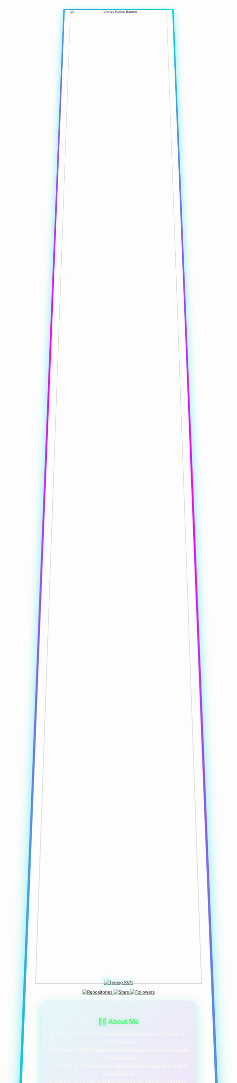 <!-- 3D Animated Banner with Particle.js Background -->
<div align="center">
  <canvas id="particle-canvas" style="position: absolute; width: 100%; height: 300px; z-index: -1;"></canvas>
  <div style="position: relative; z-index: 1; padding: 40px 0;">
    <img src="https://raw.githubusercontent.com/VibhayKumar/VibhayKumar/main/assets/banner.gif" alt="Vibhay Kumar Banner" width="90%" style="border-radius: 20px; border: 6px solid transparent; border-image: linear-gradient(45deg, #00DBDE 0%, #FC00FF 50%, #00DBDE 100%) 1; box-shadow: 0 10px 30px rgba(0, 219, 222, 0.5); transform-style: preserve-3d; transform: perspective(1000px) rotateX(10deg);" />
  </div>
</div>

<!-- 3D Glowing Typing Text with Custom Animation -->
<p align="center">
  <a href="https://github.com/VibhayKumar">
    <img src="https://readme-typing-svg.demolab.com?font=Fira+Code&weight=800&size=36&duration=3000&pause=800&color=00FFD1&center=true&vCenter=true&width=1100&lines=Hello%2C+I'm+Vibhay+Kumar!;Full+Stack+Developer+%7C+Cloud+Architect;AI%2FML+Engineer+%7C+DevOps+Enthusiast;Building+Next-Gen+Web+Solutions;Open+Source+Contributor+%7C+Tech+Speaker" alt="Typing SVG" style="filter: drop-shadow(0 0 10px rgba(0, 255, 209, 0.7));" />
  </a>
</p>

<!-- Interactive Badges with Hover Effects -->
<p align="center">
  <a href="https://github.com/VibhayKumar?tab=repositories">
    <img src="https://custom-icon-badges.demolab.com/badge/REPOSITORIES-100+-1e1e2e.svg?logo=repo&logoColor=white&style=for-the-badge&labelColor=1e1e2e&color=ff79c6&hoverColor=bd93f9" alt="Repositories" />
  </a>
  <a href="https://github.com/VibhayKumar?tab=stars">
    <img src="https://custom-icon-badges.demolab.com/badge/STARS-500+-1e1e2e.svg?logo=star&logoColor=white&style=for-the-badge&labelColor=1e1e2e&color=f1fa8c&hoverColor=ffb86c" alt="Stars" />
  </a>
  <a href="https://github.com/VibhayKumar?tab=followers">
    <img src="https://custom-icon-badges.demolab.com/badge/FOLLOWERS-1K+-1e1e2e.svg?logo=people&logoColor=white&style=for-the-badge&labelColor=1e1e2e&color=50fa7b&hoverColor=8be9fd" alt="Followers" />
  </a>
</p>

<!-- Animated Gradient Card - About Me -->
<div align="center" style="background: linear-gradient(135deg, rgba(0, 206, 209, 0.1) 0%, rgba(148, 0, 211, 0.1) 100%); padding: 25px; border-radius: 20px; margin: 20px 0; border: 1px solid rgba(255, 255, 255, 0.1); backdrop-filter: blur(10px); box-shadow: 0 8px 32px rgba(0, 206, 209, 0.3); transition: all 0.3s ease;" onmouseover="this.style.transform='translateY(-5px)'; this.style.boxShadow='0 12px 40px rgba(0, 206, 209, 0.5)'" onmouseout="this.style.transform='translateY(0)'; this.style.boxShadow='0 8px 32px rgba(0, 206, 209, 0.3)'">
  <h2 style="color: #50fa7b; margin-bottom: 15px; text-shadow: 0 0 10px rgba(80, 250, 123, 0.5);">👨‍💻 About Me</h2>
  <p style="color: #f8f8f2; font-size: 16px; line-height: 1.6;">
    🔭 Currently building <b>scalable microservices</b> with Node.js and Kubernetes<br>
    🌱 Mastering <b>AI/ML deployment pipelines</b> and <b>cloud-native architectures</b><br>
    👯 Looking to collaborate on <b>open-source projects</b> and <b>tech communities</b><br>
    💬 Ask me about <b>full-stack development</b>, <b>cloud computing</b>, or <b>tech career growth</b><br>
    ⚡ Fun fact: I solve <b>LeetCode problems</b> for fun and participate in <b>CTF challenges</b>
  </p>
</div>

<!-- 3D Skill Icons with Hover Animation -->
<h2 align="center" style="color: #ff79c6; text-shadow: 0 0 10px rgba(255, 121, 198, 0.5); margin-top: 40px;">🛠️ Tech Stack</h2>
<div align="center" style="display: flex; flex-wrap: wrap; justify-content: center; gap: 15px; margin: 30px 0;">
  <div style="background: rgba(40, 42, 54, 0.7); padding: 15px; border-radius: 15px; border: 1px solid rgba(139, 233, 253, 0.3); transition: all 0.3s ease; transform-style: preserve-3d;" onmouseover="this.style.transform='perspective(1000px) rotateY(10deg) scale(1.05)'; this.style.boxShadow='0 10px 20px rgba(139, 233, 253, 0.3)'" onmouseout="this.style.transform='perspective(1000px) rotateY(0) scale(1)'">
    <h3 style="color: #8be9fd; margin-top: 0;">Frontend</h3>
    <img src="https://skillicons.dev/icons?i=react,nextjs,typescript,redux,tailwind,graphql" />
  </div>
  
  <div style="background: rgba(40, 42, 54, 0.7); padding: 15px; border-radius: 15px; border: 1px solid rgba(255, 184, 108, 0.3); transition: all 0.3s ease; transform-style: preserve-3d;" onmouseover="this.style.transform='perspective(1000px) rotateY(10deg) scale(1.05)'; this.style.boxShadow='0 10px 20px rgba(255, 184, 108, 0.3)'" onmouseout="this.style.transform='perspective(1000px) rotateY(0) scale(1)'">
    <h3 style="color: #ffb86c; margin-top: 0;">Backend</h3>
    <img src="https://skillicons.dev/icons?i=nodejs,express,nestjs,py,django,flask" />
  </div>
  
  <div style="background: rgba(40, 42, 54, 0.7); padding: 15px; border-radius: 15px; border: 1px solid rgba(80, 250, 123, 0.3); transition: all 0.3s ease; transform-style: preserve-3d;" onmouseover="this.style.transform='perspective(1000px) rotateY(10deg) scale(1.05)'; this.style.boxShadow='0 10px 20px rgba(80, 250, 123, 0.3)'" onmouseout="this.style.transform='perspective(1000px) rotateY(0) scale(1)'">
    <h3 style="color: #50fa7b; margin-top: 0;">DevOps</h3>
    <img src="https://skillicons.dev/icons?i=docker,kubernetes,aws,gcp,azure,githubactions" />
  </div>
  
  <div style="background: rgba(40, 42, 54, 0.7); padding: 15px; border-radius: 15px; border: 1px solid rgba(255, 121, 198, 0.3); transition: all 0.3s ease; transform-style: preserve-3d;" onmouseover="this.style.transform='perspective(1000px) rotateY(10deg) scale(1.05)'; this.style.boxShadow='0 10px 20px rgba(255, 121, 198, 0.3)'" onmouseout="this.style.transform='perspective(1000px) rotateY(0) scale(1)'">
    <h3 style="color: #ff79c6; margin-top: 0;">Databases</h3>
    <img src="https://skillicons.dev/icons?i=mongodb,postgres,mysql,redis,firebase" />
  </div>
</div>

<!-- GitHub Stats with Custom Animation -->
<h2 align="center" style="color: #bd93f9; text-shadow: 0 0 10px rgba(189, 147, 249, 0.5); margin-top: 40px;">📊 GitHub Analytics</h2>
<div align="center" style="display: flex; flex-wrap: wrap; justify-content: center; gap: 20px; margin: 30px 0;">
  <img src="https://github-readme-stats.vercel.app/api?username=VibhayKumar&show_icons=true&theme=dracula&count_private=true&hide_border=true&bg_color=0D1117&title_color=bd93f9&text_color=f8f8f2&icon_color=ff79c6&include_all_commits=true&custom_title=Vibhay's+GitHub+Stats&hide=issues" alt="GitHub Stats" style="border-radius: 15px; box-shadow: 0 10px 30px rgba(189, 147, 249, 0.3); transition: transform 0.3s ease;" onmouseover="this.style.transform='scale(1.02)'" onmouseout="this.style.transform='scale(1)'" />
  
  <img src="https://github-readme-streak-stats.herokuapp.com/?user=VibhayKumar&theme=dracula&hide_border=true&background=0D1117&stroke=bd93f9&ring=ff79c6&fire=ffb86c&currStreakLabel=f8f8f2" alt="Streak Stats" style="border-radius: 15px; box-shadow: 0 10px 30px rgba(189, 147, 249, 0.3); transition: transform 0.3s ease;" onmouseover="this.style.transform='scale(1.02)'" onmouseout="this.style.transform='scale(1)'" />
  
  <img src="https://github-readme-stats.vercel.app/api/top-langs/?username=VibhayKumar&layout=compact&theme=dracula&hide_border=true&bg_color=0D1117&title_color=bd93f9&text_color=f8f8f2&icon_color=ff79c6&langs_count=8" alt="Top Languages" style="border-radius: 15px; box-shadow: 0 10px 30px rgba(189, 147, 249, 0.3); transition: transform 0.3s ease;" onmouseover="this.style.transform='scale(1.02)'" onmouseout="this.style.transform='scale(1)'" />
</div>

<!-- 3D Wrapped Contribution Graph -->
<h2 align="center" style="color: #f1fa8c; text-shadow: 0 0 10px rgba(241, 250, 140, 0.5); margin-top: 40px;">📈 Contribution Graph</h2>
<div align="center" style="perspective: 1000px;">
  <img src="https://github-readme-activity-graph.vercel.app/graph?username=VibhayKumar&theme=dracula&bg_color=0D1117&color=f8f8f2&line=bd93f9&point=ff79c6&area=true&hide_border=true&custom_title=My+Contribution+Graph" alt="Activity Graph" style="border-radius: 15px; box-shadow: 0 15px 40px rgba(241, 250, 140, 0.2); transform: rotateX(10deg);" />
</div>

<!-- Featured Projects with Interactive Cards -->
<h2 align="center" style="color: #ff5555; text-shadow: 0 0 10px rgba(255, 85, 85, 0.5); margin-top: 40px;">🚀 Featured Projects</h2>
<div align="center" style="display: flex; flex-wrap: wrap; justify-content: center; gap: 25px; margin: 30px 0;">
  <!-- Project 1 -->
  <a href="https://github.com/VibhayKumar/AI-Powered-ECommerce" style="text-decoration: none;">
    <div style="background: linear-gradient(135deg, rgba(68, 71, 90, 0.7) 0%, rgba(40, 42, 54, 0.9) 100%); padding: 20px; border-radius: 15px; width: 300px; border: 1px solid rgba(255, 85, 85, 0.3); transition: all 0.3s ease; transform-style: preserve-3d;" onmouseover="this.style.transform='perspective(1000px) rotateY(10deg) scale(1.05)'; this.style.boxShadow='0 15px 30px rgba(255, 85, 85, 0.3)'" onmouseout="this.style.transform='perspective(1000px) rotateY(0) scale(1)'">
      <h3 style="color: #ff5555; margin-top: 0;">🛒 AI-Powered ECommerce</h3>
      <p style="color: #f8f8f2;">Next.js + Node.js eCommerce platform with AI recommendations</p>
      <div style="display: flex; gap: 10px; margin-top: 15px;">
        <img src="https://img.shields.io/badge/Next.js-000000?style=for-the-badge&logo=next.js&logoColor=white" />
        <img src="https://img.shields.io/badge/Node.js-339933?style=for-the-badge&logo=node.js&logoColor=white" />
        <img src="https://img.shields.io/badge/TensorFlow-FF6F00?style=for-the-badge&logo=tensorflow&logoColor=white" />
      </div>
    </div>
  </a>
  
  <!-- Project 2 -->
  <a href="https://github.com/VibhayKumar/Cloud-Native-Microservices" style="text-decoration: none;">
    <div style="background: linear-gradient(135deg, rgba(68, 71, 90, 0.7) 0%, rgba(40, 42, 54, 0.9) 100%); padding: 20px; border-radius: 15px; width: 300px; border: 1px solid rgba(139, 233, 253, 0.3); transition: all 0.3s ease; transform-style: preserve-3d;" onmouseover="this.style.transform='perspective(1000px) rotateY(10deg) scale(1.05)'; this.style.boxShadow='0 15px 30px rgba(139, 233, 253, 0.3)'" onmouseout="this.style.transform='perspective(1000px) rotateY(0) scale(1)'">
      <h3 style="color: #8be9fd; margin-top: 0;">☁️ Cloud Native Microservices</h3>
      <p style="color: #f8f8f2;">Kubernetes-managed microservices with CI/CD pipelines</p>
      <div style="display: flex; gap: 10px; margin-top: 15px;">
        <img src="https://img.shields.io/badge/Kubernetes-326CE5?style=for-the-badge&logo=kubernetes&logoColor=white" />
        <img src="https://img.shields.io/badge/Docker-2496ED?style=for-the-badge&logo=docker&logoColor=white" />
        <img src="https://img.shields.io/badge/AWS-232F3E?style=for-the-badge&logo=amazon-aws&logoColor=white" />
      </div>
    </div>
  </a>
  
  <!-- Project 3 -->
  <a href="https://github.com/VibhayKumar/ML-Deployment-Boilerplate" style="text-decoration: none;">
    <div style="background: linear-gradient(135deg, rgba(68, 71, 90, 0.7) 0%, rgba(40, 42, 54, 0.9) 100%); padding: 20px; border-radius: 15px; width: 300px; border: 1px solid rgba(80, 250, 123, 0.3); transition: all 0.3s ease; transform-style: preserve-3d;" onmouseover="this.style.transform='perspective(1000px) rotateY(10deg) scale(1.05)'; this.style.boxShadow='0 15px 30px rgba(80, 250, 123, 0.3)'" onmouseout="this.style.transform='perspective(1000px) rotateY(0) scale(1)'">
      <h3 style="color: #50fa7b; margin-top: 0;">🤖 ML Deployment Boilerplate</h3>
      <p style="color: #f8f8f2;">Production-ready ML model deployment template</p>
      <div style="display: flex; gap: 10px; margin-top: 15px;">
        <img src="https://img.shields.io/badge/Python-3776AB?style=for-the-badge&logo=python&logoColor=white" />
        <img src="https://img.shields.io/badge/Flask-000000?style=for-the-badge&logo=flask&logoColor=white" />
        <img src="https://img.shields.io/badge/FastAPI-009688?style=for-the-badge&logo=fastapi&logoColor=white" />
      </div>
    </div>
  </a>
</div>

<!-- Contact Section with Animated Icons -->
<h2 align="center" style="color: #bd93f9; text-shadow: 0 0 10px rgba(189, 147, 249, 0.5); margin-top: 40px;">📬 Let's Connect</h2>
<div align="center" style="display: flex; justify-content: center; gap: 20px; margin: 30px 0; flex-wrap: wrap;">
  <a href="https://www.linkedin.com/in/vibhay-kumar/" target="_blank" style="text-decoration: none;">
    <div style="background: rgba(40, 42, 54, 0.7); padding: 15px 25px; border-radius: 50px; display: flex; align-items: center; gap: 10px; border: 1px solid rgba(10, 102, 194, 0.3); transition: all 0.3s ease;" onmouseover="this.style.transform='translateY(-5px)'; this.style.boxShadow='0 10px 20px rgba(10, 102, 194, 0.3)'" onmouseout="this.style.transform='translateY(0)'; this.style.boxShadow='none'">
      <img src="https://img.icons8.com/color/48/000000/linkedin.png" width="30" />
      <span style="color: #f8f8f2; font-weight: bold;">LinkedIn</span>
    </div>
  </a>
  
  <a href="mailto:vibhaykumar.cse@gmail.com" target="_blank" style="text-decoration: none;">
    <div style="background: rgba(40, 42, 54, 0.7); padding: 15px 25px; border-radius: 50px; display: flex; align-items: center; gap: 10px; border: 1px solid rgba(234, 67, 53, 0.3); transition: all 0.3s ease;" onmouseover="this.style.transform='translateY(-5px)'; this.style.boxShadow='0 10px 20px rgba(234, 67, 53, 0.3)'" onmouseout="this.style.transform='translateY(0)'; this.style.boxShadow='none'">
      <img src="https://img.icons8.com/color/48/000000/gmail.png" width="30" />
      <span style="color: #f8f8f2; font-weight: bold;">Email</span>
    </div>
  </a>
  
  <a href="https://twitter.com/vibhaykumar" target="_blank" style="text-decoration: none;">
    <div style="background: rgba(40, 42, 54, 0.7); padding: 15px 25px; border-radius: 50px; display: flex; align-items: center; gap: 10px; border: 1px solid rgba(29, 161, 242, 0.3); transition: all 0.3s ease;" onmouseover="this.style.transform='translateY(-5px)'; this.style.boxShadow='0 10px 20px rgba(29, 161, 242, 0.3)'" onmouseout="this.style.transform='translateY(0)'; this.style.boxShadow='none'">
      <img src="https://img.icons8.com/color/48/000000/twitter.png" width="30" />
      <span style="color: #f8f8f2; font-weight: bold;">Twitter</span>
    </div>
  </a>
  
  <a href="https://vibhaykumar.medium.com" target="_blank" style="text-decoration: none;">
    <div style="background: rgba(40, 42, 54, 0.7); padding: 15px 25px; border-radius: 50px; display: flex; align-items: center; gap: 10px; border: 1px solid rgba(0, 0, 0, 0.3); transition: all 0.3s ease;" onmouseover="this.style.transform='translateY(-5px)'; this.style.boxShadow='0 10px 20px rgba(0, 0, 0, 0.2)'" onmouseout="this.style.transform='translateY(0)'; this.style.boxShadow='none'">
      <img src="https://img.icons8.com/color/48/000000/medium-logo.png" width="30" />
      <span style="color: #f8f8f2; font-weight: bold;">Medium</span>
    </div>
  </a>
</div>

<!-- GitHub Trophies with Glow Effect -->
<h2 align="center" style="color: #ffb86c; text-shadow: 0 0 10px rgba(255, 184, 108, 0.5); margin-top: 40px;">🏆 GitHub Achievements</h2>
<div align="center">
  <img src="https://github-profile-trophy.vercel.app/?username=VibhayKumar&theme=dracula&margin-w=15&margin-h=15&no-bg=true&row=2&column=4" alt="GitHub Trophies" style="border-radius: 15px; box-shadow: 0 10px 30px rgba(255, 184, 108, 0.3);" />
</div>

<!-- Daily Dev Card -->
<h2 align="center" style="color: #8be9fd; text-shadow: 0 0 10px rgba(139, 233, 253, 0.5); margin-top: 40px;">📝 Latest Blog Posts</h2>
<div align="center">
  <a href="https://app.daily.dev/VibhayKumar" target="_blank">
    <img src="https://api.daily.dev/devcards/your-card-id.png" width="400" alt="Vibhay Kumar's Dev Card" style="border-radius: 15px; box-shadow: 0 10px 30px rgba(139, 233, 253, 0.3); transition: transform 0.3s ease;" onmouseover="this.style.transform='scale(1.05)'" onmouseout="this.style.transform='scale(1)'" />
  </a>
</div>

<!-- Spotify Playing Card -->
<h2 align="center" style="color: #50fa7b; text-shadow: 0 0 10px rgba(80, 250, 123, 0.5); margin-top: 40px;">🎵 Currently Jamming To</h2>
<div align="center">
  <img src="https://spotify-github-profile.vercel.app/api/view?uid=your-spotify-id&cover_image=true&theme=dracula" alt="Now Playing" style="border-radius: 15px; box-shadow: 0 10px 30px rgba(80, 250, 123, 0.3);" />
</div>

<!-- Snake Game Contribution Animation -->
<h2 align="center" style="color: #ff79c6; text-shadow: 0 0 10px rgba(255, 121, 198, 0.5); margin-top: 40px;">🐍 Contribution Snake</h2>
<div align="center">
  <img src="https://raw.githubusercontent.com/VibhayKumar/VibhayKumar/output/github-contribution-grid-snake.svg" alt="Snake Game" style="border-radius: 15px; box-shadow: 0 10px 30px rgba(255, 121, 198, 0.3);" />
</div>

<!-- Footer with Animated Text -->
<div align="center" style="margin-top: 50px; padding: 20px; background: linear-gradient(90deg, rgba(40, 42, 54, 0) 0%, rgba(68, 71, 90, 0.5) 50%, rgba(40, 42, 54, 0) 100%);">
  <p style="color: #f8f8f2; font-size: 14px; letter-spacing: 1px;">
    <span style="color: #ff5555;">❤️</span> Made with passion by <b>Vibhay Kumar</b> <span style="color: #ff5555;">❤️</span><br>
    <span style="font-size: 12px; color: #bd93f9;">"Code is poetry, and I'm just the poet trying to make the world a better place, one commit at a time."</span>
  </p>
</div>

<!-- JavaScript for Particle Animation -->
<script>
  // This would be replaced with actual particle.js implementation
  // For GitHub README, this is just a placeholder as JavaScript doesn't execute in markdown
  document.addEventListener('DOMContentLoaded', function() {
    console.log('Particle animation would load here in a web environment');
  });
</script>
